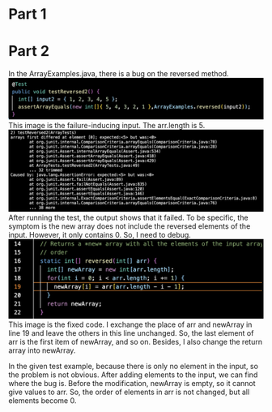 # Part 1

# Part 2
In the ArrayExamples.java, there is a bug on the reversed method. 
![Image](3-1.png)
This image is the failure-inducing input. The arr.length is 5.
![Image](3-2.png)
After running the test, the output shows that it failed. To be specific, the symptom is the new array does not include the reversed elements of the input. However, it only contains 0. So, I need to debug.
![Image](3-3.png)
This image is the fixed code. I exchange the place of arr and newArray in line 19 and leave the others in this line unchanged. So, the last element of arr is the first item of newArray, and so on. Besides, I also change the return array into newArray.

In the given test example, because there is only no element in the input, so the problem is not obvious. After adding elements to the input, we can find where the bug is. Before the modification, newArray is empty, so it cannot give values to arr. So, the order of elements in arr is not changed, but all elements become 0.